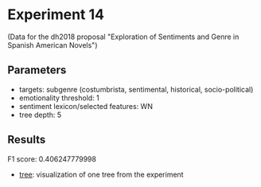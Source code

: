 Experiment 14
==============================================
(Data for the dh2018 proposal "Exploration of Sentiments and Genre in Spanish American Novels") 

## Parameters

* targets: subgenre (costumbrista, sentimental, historical, socio-political)
* emotionality threshold: 1
* sentiment lexicon/selected features: WN
* tree depth: 5

## Results

F1 score: 0.406247779998

* [tree](tree): visualization of one tree from the experiment





